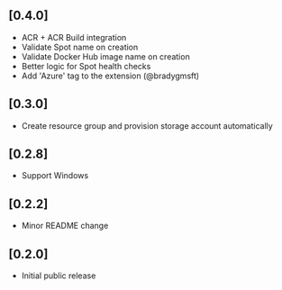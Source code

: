 ## [0.4.0]
- ACR + ACR Build integration
- Validate Spot name on creation
- Validate Docker Hub image name on creation
- Better logic for Spot health checks
- Add 'Azure' tag to the extension (@bradygmsft)

## [0.3.0]
- Create resource group and provision storage account automatically

## [0.2.8]
- Support Windows

## [0.2.2]
- Minor README change

## [0.2.0]
- Initial public release
